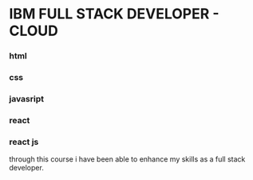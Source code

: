 # IBM FULL STACK DEVELOPER - CLOUD
<h3>html</h3>
<h3>css</h3>
<h3>javasript</h3>
<h3>react</h3>
<h3>react js</h3>

through this course i have been able to enhance my skills as a full stack developer.
